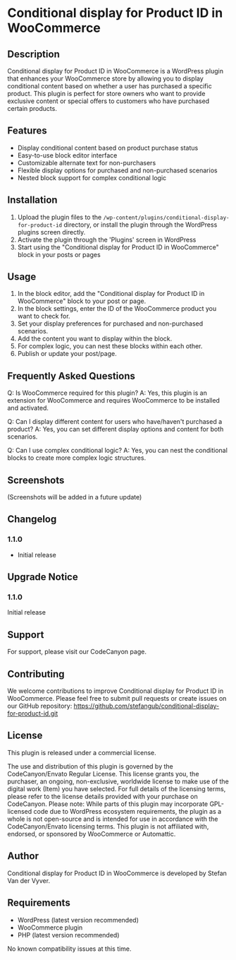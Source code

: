 # Conditional display for Product ID in WooCommerce

## Description

Conditional display for Product ID in WooCommerce is a WordPress plugin that enhances your WooCommerce store by allowing you to display conditional content based on whether a user has purchased a specific product. This plugin is perfect for store owners who want to provide exclusive content or special offers to customers who have purchased certain products.

## Features

- Display conditional content based on product purchase status
- Easy-to-use block editor interface
- Customizable alternate text for non-purchasers
- Flexible display options for purchased and non-purchased scenarios
- Nested block support for complex conditional logic

## Installation

1. Upload the plugin files to the `/wp-content/plugins/conditional-display-for-product-id` directory, or install the plugin through the WordPress plugins screen directly.
2. Activate the plugin through the 'Plugins' screen in WordPress
3. Start using the "Conditional display for Product ID in WooCommerce" block in your posts or pages

## Usage

1. In the block editor, add the "Conditional display for Product ID in WooCommerce" block to your post or page.
2. In the block settings, enter the ID of the WooCommerce product you want to check for.
3. Set your display preferences for purchased and non-purchased scenarios.
4. Add the content you want to display within the block.
5. For complex logic, you can nest these blocks within each other.
6. Publish or update your post/page.

## Frequently Asked Questions

Q: Is WooCommerce required for this plugin?
A: Yes, this plugin is an extension for WooCommerce and requires WooCommerce to be installed and activated.

Q: Can I display different content for users who have/haven't purchased a product?
A: Yes, you can set different display options and content for both scenarios.

Q: Can I use complex conditional logic?
A: Yes, you can nest the conditional blocks to create more complex logic structures.

## Screenshots

(Screenshots will be added in a future update)

## Changelog

### 1.1.0
* Initial release

## Upgrade Notice

### 1.1.0
Initial release

## Support

For support, please visit our CodeCanyon page.

## Contributing

We welcome contributions to improve Conditional display for Product ID in WooCommerce. Please feel free to submit pull requests or create issues on our GitHub repository: https://github.com/stefangub/conditional-display-for-product-id.git

## License

This plugin is released under a commercial license.

The use and distribution of this plugin is governed by the CodeCanyon/Envato Regular License. This license grants you, the purchaser, an ongoing, non-exclusive, worldwide license to make use of the digital work (Item) you have selected.
For full details of the licensing terms, please refer to the license details provided with your purchase on CodeCanyon.
Please note: While parts of this plugin may incorporate GPL-licensed code due to WordPress ecosystem requirements, the plugin as a whole is not open-source and is intended for use in accordance with the CodeCanyon/Envato licensing terms.
This plugin is not affiliated with, endorsed, or sponsored by WooCommerce or Automattic.

## Author

Conditional display for Product ID in WooCommerce is developed by Stefan Van der Vyver.

## Requirements

- WordPress (latest version recommended)
- WooCommerce plugin
- PHP (latest version recommended)

No known compatibility issues at this time.

